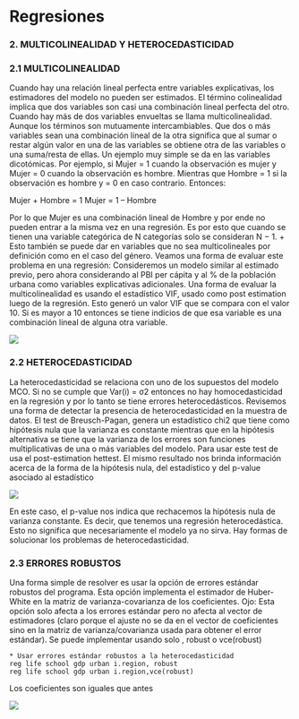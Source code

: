 # Regresiones

### 2. MULTICOLINEALIDAD Y HETEROCEDASTICIDAD

### 2.1 MULTICOLINEALIDAD

Cuando hay una relación lineal perfecta entre variables explicativas, los estimadores del modelo no pueden ser estimados. El término colinealidad implica que dos variables son casi una combinación lineal perfecta del otro. Cuando hay más de dos variables envueltas se llama multicolinealidad. Aunque los términos son mutuamente intercambiables. Que dos o más variables sean una combinación lineal de la otra significa que al sumar o restar algún valor en una de las variables se obtiene otra de las variables o una suma/resta de ellas. Un ejemplo muy simple se da en las variables dicotómicas. Por ejemplo, si Mujer = 1 cuando la observación es mujer y Mujer = 0 cuando la observación es hombre. Mientras que Hombre = 1 si la observación es hombre y = 0 en caso contrario. Entonces:

Mujer + Hombre = 1
Mujer = 1 – Hombre

Por lo que Mujer es una combinación lineal de Hombre y por ende no pueden entrar a la misma vez en una regresión. Es por esto que cuando se tienen una variable categórica de N categorías solo se consideran N − 1. + Esto también se puede dar en variables que no sea multicolineales por definición como en el caso del género. Veamos una forma de evaluar este problema en una regresión:
Consideremos un modelo similar al estimado previo, pero ahora considerando al PBI per cápita y al % de la población urbana como variables explicativas adicionales. Una forma de evaluar la multicolinealidad es usando el estadístico VIF, usado como post estimation luego de la regresión. Esto generó un valor VIF que se compara con el valor 10. Si es mayor a 10 entonces se tiene indicios de que esa variable es una combinación lineal de alguna otra variable.

![](https://scontent.flim30-1.fna.fbcdn.net/v/t39.30808-6/332695130_1080059089641432_3655676833346470052_n.jpg?_nc_cat=106&ccb=1-7&_nc_sid=730e14&_nc_ohc=oD_xeRYLlXIAX8Et2mf&_nc_ht=scontent.flim30-1.fna&oh=00_AfA-gsaa9ksOG4eGzlN3KbzblbFeOo_WflqR5PUE6eotSg&oe=640037A2)

### 2.2 HETEROCEDASTICIDAD

La heterocedasticidad se relaciona con uno de los supuestos del modelo MCO. Si no se cumple que Var(i) = σ2 entonces no hay homocedasticidad en la regresión y por lo tanto se tiene errores heterocedásticos. Revisemos una forma de detectar la presencia de heterocedasticidad en la muestra de datos. El test de Breusch-Pagan, genera un estadístico chi2 que tiene como hipótesis nula que la varianza es constante mientras que en la hipótesis alternativa se tiene que la varianza de los errores son funciones multiplicativas de una o más variables del modelo. Para usar este test de usa el post-estimation hettest. El mismo resultado nos brinda información acerca de la forma de la hipótesis nula, del estadístico y del p-value asociado al estadístico

![](https://scontent.flim30-1.fna.fbcdn.net/v/t39.30808-6/332594546_578671857632145_3759953318936047171_n.jpg?_nc_cat=100&ccb=1-7&_nc_sid=730e14&_nc_ohc=X84I9TG4x3IAX9uIXNQ&_nc_ht=scontent.flim30-1.fna&oh=00_AfBF_VvDN3KGCf74kP0qqTvXCs5kT3aYhtyiWgtyLYRFBQ&oe=63FFEAE2)

En este caso, el p-value nos indica que rechacemos la hipótesis nula de varianza constante. Es decir, que tenemos una regresión heterocedástica. Esto no significa que necesariamente el modelo ya no sirva. Hay formas de solucionar los problemas de heterocedasticidad.

### 2.3 ERRORES ROBUSTOS

Una forma simple de resolver es usar la opción de errores estándar robustos del programa. Esta opción implementa el estimador de Huber-White en la matriz de varianza-covarianza de los coeficientes. Ojo: Esta opción solo afecta a los errores estándar pero no afecta al vector de estimadores (claro porque el ajuste no se da en el vector de coeficientes sino en la matriz de varianza/covarianza usada para obtener el error estándar). Se puede implementar usando solo , robust o vce(robust)

```
* Usar errores estándar robustos a la heterocedasticidad
reg life school gdp urban i.region, robust
reg life school gdp urban i.region,vce(robust)
```

Los coeficientes son iguales que antes

![](https://scontent.flim30-1.fna.fbcdn.net/v/t39.30808-6/332482177_1052708905686750_3646904409221516480_n.jpg?_nc_cat=105&ccb=1-7&_nc_sid=730e14&_nc_ohc=vqgu075GezAAX9hb-wk&_nc_oc=AQn_hbwla0fqm8tCCbYMlXSnhTSmOE-mrHKymisqPnoNZDJUysz-1FhmmWrMVnKiBtjj_RYB5Qjv1CH_h78XmXQs&_nc_ht=scontent.flim30-1.fna&oh=00_AfCQxxcO2S6XtWKqZMEjC0TULuAciL-wbl3Sz5dAM--8sQ&oe=63FFE590)

